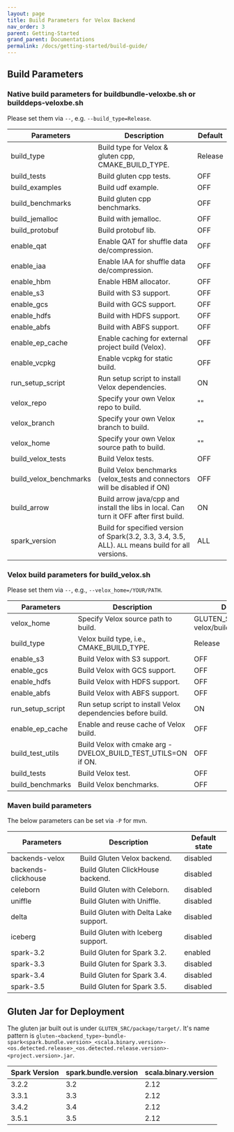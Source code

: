 ```yaml
---
layout: page
title: Build Parameters for Velox Backend
nav_order: 3
parent: Getting-Started
grand_parent: Documentations
permalink: /docs/getting-started/build-guide/
---
```

## Build Parameters
### Native build parameters for buildbundle-veloxbe.sh or builddeps-veloxbe.sh
Please set them via `--`, e.g. `--build_type=Release`.

| Parameters             | Description                                                                                        | Default |
|------------------------|----------------------------------------------------------------------------------------------------|---------|
| build_type             | Build type for Velox & gluten cpp, CMAKE_BUILD_TYPE.                                               | Release |
| build_tests            | Build gluten cpp tests.                                                                            | OFF     |
| build_examples         | Build udf example.                                                                                 | OFF     |
| build_benchmarks       | Build gluten cpp benchmarks.                                                                       | OFF     |
| build_jemalloc         | Build with jemalloc.                                                                               | OFF     |
| build_protobuf         | Build protobuf lib.                                                                                | OFF     |
| enable_qat             | Enable QAT for shuffle data de/compression.                                                        | OFF     |
| enable_iaa             | Enable IAA for shuffle data de/compression.                                                        | OFF     |
| enable_hbm             | Enable HBM allocator.                                                                              | OFF     |
| enable_s3              | Build with S3 support.                                                                             | OFF     |
| enable_gcs             | Build with GCS support.                                                                            | OFF     |
| enable_hdfs            | Build with HDFS support.                                                                           | OFF     |
| enable_abfs            | Build with ABFS support.                                                                           | OFF     |
| enable_ep_cache        | Enable caching for external project build (Velox).                                                 | OFF     |
| enable_vcpkg           | Enable vcpkg for static build.                                                                     | OFF     |
| run_setup_script       | Run setup script to install Velox dependencies.                                                    | ON      |
| velox_repo             | Specify your own Velox repo to build.                                                              | ""      |
| velox_branch           | Specify your own Velox branch to build.                                                            | ""      |
| velox_home             | Specify your own Velox source path to build.                                                       | ""      |
| build_velox_tests      | Build Velox tests.                                                                                 | OFF     |
| build_velox_benchmarks | Build Velox benchmarks (velox_tests and connectors will be disabled if ON)                         | OFF     |
| build_arrow            | Build arrow java/cpp and install the libs in local. Can turn it OFF after first build.             | ON      |
| spark_version          | Build for specified version of Spark(3.2, 3.3, 3.4, 3.5, ALL). `ALL` means build for all versions. | ALL     |

### Velox build parameters for build_velox.sh
Please set them via `--`, e.g., `--velox_home=/YOUR/PATH`.

| Parameters       | Description                                                   | Default                                  |
|------------------|---------------------------------------------------------------|------------------------------------------|
| velox_home       | Specify Velox source path to build.                           | GLUTEN_SRC/ep/build-velox/build/velox_ep |
| build_type       | Velox build type, i.e., CMAKE_BUILD_TYPE.                     | Release                                  |
| enable_s3        | Build Velox with S3 support.                                  | OFF                                      |
| enable_gcs       | Build Velox with GCS support.                                 | OFF                                      |
| enable_hdfs      | Build Velox with HDFS support.                                | OFF                                      |
| enable_abfs      | Build Velox with ABFS support.                                | OFF                                      |
| run_setup_script | Run setup script to install Velox dependencies before build.  | ON                                       |
| enable_ep_cache  | Enable and reuse cache of Velox build.                        | OFF                                      |
| build_test_utils | Build Velox with cmake arg -DVELOX_BUILD_TEST_UTILS=ON if ON. | OFF                                      |
| build_tests      | Build Velox test.                                             | OFF                                      |
| build_benchmarks | Build Velox benchmarks.                                       | OFF                                      |

### Maven build parameters
The below parameters can be set via `-P` for mvn.

| Parameters          | Description                           | Default state |
|---------------------|---------------------------------------|---------------|
| backends-velox      | Build Gluten Velox backend.           | disabled      |
| backends-clickhouse | Build Gluten ClickHouse backend.      | disabled      |
| celeborn            | Build Gluten with Celeborn.           | disabled      |
| uniffle             | Build Gluten with Uniffle.            | disabled      |
| delta               | Build Gluten with Delta Lake support. | disabled      |
| iceberg             | Build Gluten with Iceberg support.    | disabled      |
| spark-3.2           | Build Gluten for Spark 3.2.           | enabled       |
| spark-3.3           | Build Gluten for Spark 3.3.           | disabled      |
| spark-3.4           | Build Gluten for Spark 3.4.           | disabled      |
| spark-3.5           | Build Gluten for Spark 3.5.           | disabled      |

## Gluten Jar for Deployment
The gluten jar built out is under `GLUTEN_SRC/package/target/`.
It's name pattern is `gluten-<backend_type>-bundle-spark<spark.bundle.version>_<scala.binary.version>-<os.detected.release>_<os.detected.release.version>-<project.version>.jar`.

| Spark Version | spark.bundle.version | scala.binary.version |
|---------------|----------------------|----------------------|
| 3.2.2         | 3.2                  | 2.12                 |
| 3.3.1         | 3.3                  | 2.12                 |
| 3.4.2         | 3.4                  | 2.12                 |
| 3.5.1         | 3.5                  | 2.12                 |
